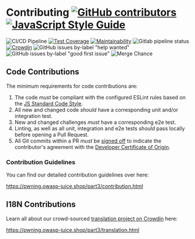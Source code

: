# Contributing [![GitHub contributors](https://img.shields.io/github/contributors/bkimminich/juice-shop.svg)](https://github.com/bkimminich/juice-shop/graphs/contributors) [![JavaScript Style Guide](https://img.shields.io/badge/code%20style-standard-brightgreen.svg)](http://standardjs.com/)

![CI/CD Pipeline](https://github.com/bkimminich/juice-shop/workflows/CI/CD%20Pipeline/badge.svg?branch=master)
[![Test Coverage](https://api.codeclimate.com/v1/badges/f6959582d3acc8bc2607/test_coverage)](https://codeclimate.com/github/bkimminich/juice-shop/test_coverage)
[![Maintainability](https://api.codeclimate.com/v1/badges/f6959582d3acc8bc2607/maintainability)](https://codeclimate.com/github/bkimminich/juice-shop/maintainability)
![Gitlab pipeline status](https://img.shields.io/gitlab/pipeline/bkimminich/juice-shop.svg)
[![Crowdin](https://d322cqt584bo4o.cloudfront.net/owasp-juice-shop/localized.svg)](https://crowdin.com/project/owasp-juice-shop)
![GitHub issues by-label "help wanted"](https://img.shields.io/github/issues/bkimminich/juice-shop/help%20wanted.svg)
![GitHub issues by-label "good first issue"](https://img.shields.io/github/issues/bkimminich/juice-shop/good%20first%20issue.svg)
![Merge Chance](https://img.shields.io/endpoint?url=https%3A%2F%2Fmerge-chance.info%2Fbadge%3Frepo%3Dbkimminich/juice-shop)

## Code Contributions

The minimum requirements for code contributions are:

1. The code _must_ be compliant with the configured ESLint rules based
   on the [JS Standard Code Style](http://standardjs.com).
2. All new and changed code _should_ have a corresponding unit and/or
   integration test.
3. New and changed challenges _must_ have a corresponding e2e test.
4. Linting, as well as all unit, integration and e2e tests _should_ pass
   locally before opening a Pull Request.
5. All Git commits within a PR _must_ be
   [signed off](https://git-scm.com/docs/git-commit#Documentation/git-commit.txt--s)
   to indicate the contributor's agreement with the
   [Developer Certificate of Origin](https://developercertificate.org/).

### Contribution Guidelines

You can find our detailed contribution guidelines over here:

<https://pwning.owasp-juice.shop/part3/contribution.html>

## I18N Contributions

Learn all about our crowd-sourced
[translation project on Crowdin](https://crowdin.com/project/owasp-juice-shop)
here:

<https://pwning.owasp-juice.shop/part3/translation.html>
